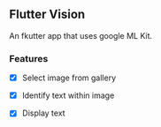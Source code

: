 ## Flutter Vision

An fkutter app that uses google ML Kit.

### Features
- [x] Select image from gallery
- [x] Identify text within image
- [x] Display text

